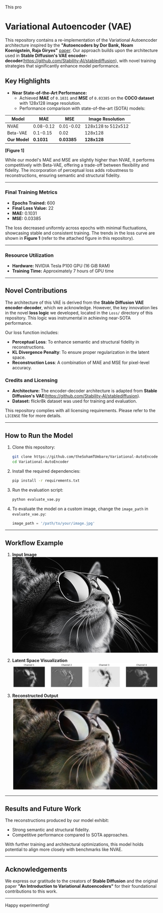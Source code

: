 This pro

# Variational Autoencoder (VAE)

This repository contains a re-implementation of the Variational Autoencoder architecture inspired by the **"Autoencoders by Dor Bank, Noam Koenigstein, Raja Giryes"** [paper](https://arxiv.org/abs/2003.05991). Our approach builds upon the architecture used in **Stable Diffusion's VAE encoder-decoder**(https://github.com/Stability-AI/stablediffusion), with novel training strategies that significantly enhance model performance.

## Key Highlights

- **Near State-of-the-Art Performance:**
  - Achieved **MAE** of `0.1031` and **MSE** of `0.03385` on the **COCO dataset** with 128x128 image resolution.
  - Performance comparison with state-of-the-art (SOTA) models:

| Model       | MAE       | MSE       | Image Resolution |
|-------------|-----------|-----------|------------------|
| NVAE        | 0.08-0.12 | 0.01-0.02 | 128x128 to 512x512 |
| Beta-VAE    | 0.1-0.15  | 0.02      | 128x128          |
| **Our Model** | **0.1031** | **0.03385** | **128x128**      |

**[Figure 1]**

While our model's MAE and MSE are slightly higher than NVAE, it performs competitively with Beta-VAE, offering a trade-off between flexibility and fidelity. The incorporation of perceptual loss adds robustness to reconstructions, ensuring semantic and structural fidelity.

---

### Final Training Metrics

- **Epochs Trained:** 600
- **Final Loss Value:** 22
- **MAE:** 0.1031
- **MSE:** 0.03385

The loss decreased uniformly across epochs with minimal fluctuations, showcasing stable and consistent training. The trends in the loss curve are shown in **Figure 1** (refer to the attached figure in this repository).

---

### Resource Utilization

- **Hardware:** NVIDIA Tesla P100 GPU (16 GiB RAM)
- **Training Time:** Approximately 7 hours of GPU time

---

## Novel Contributions

The architecture of this VAE is derived from the **Stable Diffusion VAE encoder-decoder**, which we acknowledge. However, the key innovation lies in the novel **loss logic** we developed, located in the `Loss/` directory of this repository. This logic was instrumental in achieving near-SOTA performance.

Our loss function includes:
- **Perceptual Loss**: To enhance semantic and structural fidelity in reconstructions.
- **KL Divergence Penalty**: To ensure proper regularization in the latent space.
- **Reconstruction Loss**: A combination of MAE and MSE for pixel-level accuracy.

### Credits and Licensing

- **Architecture:** The encoder-decoder architecture is adapted from **Stable Diffusion's VAE**(https://github.com/Stability-AI/stablediffusion).
- **Dataset:** flickr8k dataset was used for training and evaluation.

This repository complies with all licensing requirements. Please refer to the `LICENSE` file for more details.

---

## How to Run the Model

1. Clone this repository:
   ```bash
   git clone https://github.com/theSohamTUmbare/Variational-AutoEncoder.git
   cd Variational-AutoEncoder
   ```

2. Install the required dependencies:
   ```bash
   pip install -r requirements.txt
   ```

3. Run the evaluation script:
   ```bash
   python evaluate_vae.py
   ```

4. To evaluate the model on a custom image, change the `image_path` in `evaluate_vae.py`:
   ```python
   image_path = '/path/to/your/image.jpg'
   ```

---

## Workflow Example

1. **Input Image**
   ![Input Image](results/input_image_to_the_model.jpg)

2. **Latent Space Visualization**
   ![Latent Visualization](results/Latent_4dim_image.jpg)

3. **Reconstructed Output**
   ![Reconstructed Image](results/output_we_got.png)

---

## Results and Future Work

The reconstructions produced by our model exhibit:
- Strong semantic and structural fidelity.
- Competitive performance compared to SOTA approaches.

With further training and architectural optimizations, this model holds potential to align more closely with benchmarks like NVAE.

---

## Acknowledgements

We express our gratitude to the creators of **Stable Diffusion** and the original paper **"An Introduction to Variational Autoencoders"** for their foundational contributions to this work.

---

Happy experimenting!

